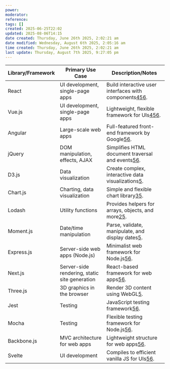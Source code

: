 ```yaml
---
power: 
moderator: 
reference: 
tags: []
created: 2025-06-25T22:02
updated: 2025-08-06T14:15
date created: Thursday, June 26th 2025, 2:02:21 am
date modified: Wednesday, August 6th 2025, 2:05:16 am
time created: Thursday, June 26th 2025, 2:02:21 am
last update: Thursday, August 7th 2025, 9:27:05 pm
---
```

| Library/Framework | Primary Use Case                              | Description/Notes                                                                                                                                                                                                                                                                      |
| ----------------- | --------------------------------------------- | -------------------------------------------------------------------------------------------------------------------------------------------------------------------------------------------------------------------------------------------------------------------------------------- |
| React             | UI development, single-page apps              | Build interactive user interfaces with components[4](https://www.sencha.com/blog/25-best-javascript-libraries/)[5](https://www.browserstack.com/guide/popular-javascript-libraries)[6](https://mobilunity.com/blog/top-20-javascript-frameworks-chosen-by-remote-developers-in-2024/). |
| Vue.js            | UI development, single-page apps              | Lightweight, flexible framework for UIs[4](https://www.sencha.com/blog/25-best-javascript-libraries/)[5](https://www.browserstack.com/guide/popular-javascript-libraries)[6](https://mobilunity.com/blog/top-20-javascript-frameworks-chosen-by-remote-developers-in-2024/).           |
| Angular           | Large-scale web apps                          | Full-featured front-end framework by Google[5](https://www.browserstack.com/guide/popular-javascript-libraries)[6](https://mobilunity.com/blog/top-20-javascript-frameworks-chosen-by-remote-developers-in-2024/).                                                                     |
| jQuery            | DOM manipulation, effects, AJAX               | Simplifies HTML document traversal and events[5](https://www.browserstack.com/guide/popular-javascript-libraries)[6](https://mobilunity.com/blog/top-20-javascript-frameworks-chosen-by-remote-developers-in-2024/).                                                                   |
| D3.js             | Data visualization                            | Create complex, interactive data visualizations[5](https://www.browserstack.com/guide/popular-javascript-libraries).                                                                                                                                                                   |
| Chart.js          | Charting, data visualization                  | Simple and flexible chart library[3](https://blog.logrocket.com/comparing-most-popular-javascript-charting-libraries/)[5](https://www.browserstack.com/guide/popular-javascript-libraries).                                                                                            |
| Lodash            | Utility functions                             | Provides helpers for arrays, objects, and more[2](https://kinsta.com/blog/javascript-libraries/)[5](https://www.browserstack.com/guide/popular-javascript-libraries).                                                                                                                  |
| Moment.js         | Date/time manipulation                        | Parse, validate, manipulate, and display dates[5](https://www.browserstack.com/guide/popular-javascript-libraries).                                                                                                                                                                    |
| Express.js        | Server-side web apps (Node.js)                | Minimalist web framework for Node.js[5](https://www.browserstack.com/guide/popular-javascript-libraries)[6](https://mobilunity.com/blog/top-20-javascript-frameworks-chosen-by-remote-developers-in-2024/).                                                                            |
| Next.js           | Server-side rendering, static site generation | React-based framework for web apps[5](https://www.browserstack.com/guide/popular-javascript-libraries)[6](https://mobilunity.com/blog/top-20-javascript-frameworks-chosen-by-remote-developers-in-2024/).                                                                              |
| Three.js          | 3D graphics in the browser                    | Render 3D content using WebGL[5](https://www.browserstack.com/guide/popular-javascript-libraries).                                                                                                                                                                                     |
| Jest              | Testing                                       | JavaScript testing framework[5](https://www.browserstack.com/guide/popular-javascript-libraries)[6](https://mobilunity.com/blog/top-20-javascript-frameworks-chosen-by-remote-developers-in-2024/).                                                                                    |
| Mocha             | Testing                                       | Flexible testing framework for Node.js[5](https://www.browserstack.com/guide/popular-javascript-libraries)[6](https://mobilunity.com/blog/top-20-javascript-frameworks-chosen-by-remote-developers-in-2024/).                                                                          |
| Backbone.js       | MVC architecture for web apps                 | Lightweight structure for web apps[5](https://www.browserstack.com/guide/popular-javascript-libraries)[6](https://mobilunity.com/blog/top-20-javascript-frameworks-chosen-by-remote-developers-in-2024/).                                                                              |
| Svelte            | UI development                                | Compiles to efficient vanilla JS for UIs[5](https://www.browserstack.com/guide/popular-javascript-libraries)[6](https://mobilunity.com/blog/top-20-javascript-frameworks-chosen-by-remote-developers-in-2024/).                                                                        |